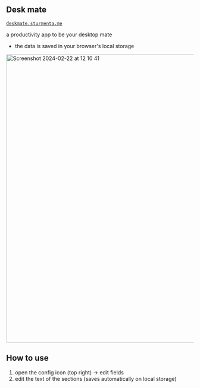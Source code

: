 ## Desk mate

[`deskmate.sturmenta.me`](https://deskmate.sturmenta.me)

a productivity app to be your desktop mate

- the data is saved in your browser's local storage

<img width="776" alt="Screenshot 2024-02-22 at 12 10 41" src="https://github.com/sturm-dev/desk-mate/assets/30802967/d47dfbf1-ca72-4491-a3cd-6d8509d76c5a">

## How to use

1. open the config icon (top right) -> edit fields
2. edit the text of the sections (saves automatically on local storage)

<!-- RUN `pnpm prepare` to initialize husky when project just cloned -->
